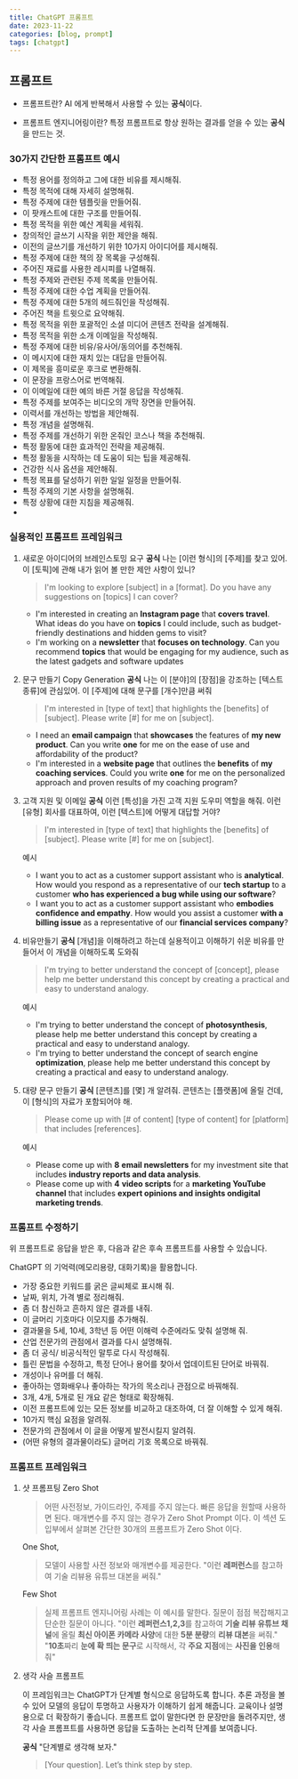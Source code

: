 ```yaml
---
title: ChatGPT 프롬프트 
date: 2023-11-22
categories: [blog, prompt]
tags: [chatgpt]
---
```

## 프롬프트

- 프롬프트란? 
AI 에게 반복해서 사용할 수 있는    **공식**이다.

- 프롬프트 엔지니어링이란?
특정 프롬프트로 항상 원하는 결과를 얻을 수 있는 **공식**을 만드는 것.

### 30가지 간단한 프롬프트 예시

- 특정 용어를 정의하고 그에 대한 비유를 제시해줘.
- 특정 목적에 대해 자세히 설명해줘.
- 특정 주제에 대한 템플릿을 만들어줘.
- 이 팟캐스트에 대한 구조를 만들어줘.
- 특정 목적을 위한 예산 계획을 세워줘.
- 창의적인 글쓰기 시작을 위한 제안을 해줘.
- 이전의 글쓰기를 개선하기 위한 10가지 아이디어를 제시해줘.
- 특정 주제에 대한 책의 장 목록을 구성해줘.
- 주어진 재료를 사용한 레시피를 나열해줘.
- 특정 주제와 관련된 주제 목록을 만들어줘.
- 특정 주제에 대한 수업 계획을 만들어줘.
- 특정 주제에 대한 5개의 헤드줘인을 작성해줘.
- 주어진 책을 트윗으로 요약해줘.
- 특정 목적을 위한 포괄적인 소셜 미디어 콘텐츠 전략을 설계해줘.
- 특정 목적을 위한 소개 이메일을 작성해줘.
- 특정 주제에 대한 비유/유사어/동의어를 추천해줘.
- 이 메시지에 대한 재치 있는 대답을 만들어줘.
- 이 제목을 흥미로운 후크로 변환해줘.
- 이 문장을 프랑스어로 번역해줘.
- 이 이메일에 대한 예의 바른 거절 응답을 작성해줘.
- 특정 주제를 보여주는 비디오의 개막 장면을 만들어줘.
- 이력서를 개선하는 방법을 제안해줘.
- 특정 개념을 설명해줘.
- 특정 주제를 개선하기 위한 온줘인 코스나 책을 추천해줘.
- 특정 활동에 대한 효과적인 전략을 제공해줘.
- 특정 활동을 시작하는 데 도움이 되는 팁을 제공해줘.
- 건강한 식사 옵션을 제안해줘.
- 특정 목표를 달성하기 위한 일일 일정을 만들어줘.
- 특정 주제의 기본 사항을 설명해줘.
- 특정 상황에 대한 지침을 제공해줘.
- 
### 실용적인 프롬프트 프레임워크 

1. 새로운 아이디어의 브레인스토밍 요구
    **공식**
   나는 [이런 형식]의 [주제]를 찾고 있어. 이 [토픽]에 관해 내가 읽어 볼 만한 제안 사항이 있니?

   > I'm looking to explore [subject] in a [format]. Do you have any suggestions on [topics] I can cover?

   - I'm interested in creating an **Instagram page** that **covers travel**. What ideas do you have on **topics** I could include, such as budget-friendly destinations and hidden gems to visit?
   -  I'm working on a **newsletter** that **focuses on technology**. Can you recommend **topics**  that would be engaging for my audience, such as the latest gadgets and software updates


2. 문구 만들기 Copy Generation
    **공식**
    나는 이 [분야]의 [장점]을 강조하는 [텍스트 종류]에 관심있어. 이 [주제]에 대해 문구를 [개수]만큼 써줘

    > I'm interested in [type of text] that highlights the [benefits] of [subject]. Please write [#] for me on [subject].

   - I need an **email campaign** that **showcases** the features of **my new product**. Can you write **one** for me on the ease of use and affordability of the product?
   - I'm interested in a **website page** that outlines the **benefits** of **my coaching services**. Could you write **one** for 
   me on the personalized approach and proven results of my coaching program?

3. 고객 지원 및 이메일
   **공식**
    이런 [특성]을 가진 고객 지원 도우미 역할을 해줘. 이런 [유형] 회사를 대표하여, 이런 [텍스트]에 어떻게 대답할 거야?

    > I'm interested in [type of text] that highlights the [benefits] of [subject]. Please write [#] for me on [subject].


    예시 
    - I want you to act as a customer support assistant who is **analytical**. How would you respond as a representative of our **tech startup** to a customer **who has experienced a bug while using our software**?
    - I want you to act as a customer support assistant who **embodies confidence and empathy**. How would you assist a customer **with a billing issue** as a representative of our **financial services company**?

4. 비유만들기 
   **공식**
    [개념]을 이해하려고 하는데 실용적이고 이해하기 쉬운 비유를 만들어서 이 개념을 이해하도록 도와줘

    > I'm trying to better understand the concept of [concept], please help me better understand this concept by creating a practical and easy to understand analogy.

    예시 
    - I'm trying to better understand the concept of **photosynthesis**, please help me better understand this concept by creating a practical and easy to understand analogy.
    - I'm trying to better understand the concept of search engine **optimization**, please help me better understand this concept by creating a practical and easy to understand analogy.
  
5. 대량 문구 만들기
   **공식**
    [콘텐츠]를 [몇] 개 알려줘. 콘텐츠는 [플랫폼]에 올릴 건데, 이 [형식]의 자료가 포함되어야 해.
    > Please come up with [# of content] [type of content] for [platform] that includes [references].

    예시 
    - Please come up with **8** **email newsletters** for my investment site that includes **industry reports and data analysis**.
    - Please come up with **4** **video scripts** for a **marketing YouTube channel** that includes **expert opinions and insights ondigital marketing trends**.


### 프롬프트 수정하기 

위 프롬프트로 응답을 받은 후, 다음과 같은 후속 프롬프트를 사용할 수 있습니다.

ChatGPT 의 기억력(메모리용량, 대화기록)을 활용합니다.

- 가장 중요한 키워드를 굵은 글씨체로 표시해 줘.
- 날짜, 위치, 가격 별로 정리해줘.
- 좀 더 참신하고 흔하지 않은 결과를 내줘.
- 이 글머리 기호마다 이모지를 추가해줘.
- 결과물을 5세, 10세, 3학년 등 어떤 이해력 수준에라도 맞춰 설명해 줘.
- 산업 전문가의 관점에서 결과를 다시 설명해줘.
- 좀 더 공식/ 비공식적인 말투로 다시 작성해줘.
- 틀린 문법을 수정하고, 특정 단어나 용어를 찾아서 업데이트된 단어로 바꿔줘.
- 개성이나 유머를 더 해줘.
- 좋아하는 영화배우나 좋아하는 작가의 목소리나 관점으로 바꿔해줘.
- 3개, 4개, 5개로 된 개요 같은 형태로 확장해줘.
- 이전 프롬프트에 있는 모든 정보를 비교하고 대조하여, 더 잘 이해할 수 있게 해줘.
- 10가지 핵심 요점을 알려줘.
- 전문가의 관점에서 이 글을 어떻게 발전시킬지 알려줘.
- (어떤 유형의 결과물이라도) 글머리 기호 목록으로 바꿔줘.

### 프롬프트 프레임워크

1. 샷 프롬프팅
    Zero Shot 
    > 어떤 사전정보, 가이드라인, 주제를 주지 않는다.
    > 빠른 응답을 원할때 사용하면 된다.
    > 매개변수를 주지 않는 경우가 Zero Shot Prompt 이다.
    > 이 섹션 도입부에서 살펴본 간단한 30개의 프롬프트가 Zero Shot 이다.

    One Shot,
    > 모델이 사용할 사전 정보와 매개변수를 제공한다.
    > "이런 **레퍼런스**를 참고하여 기술 리뷰용 유튜브 대본을 써줘."

    Few Shot 
    > 실제 프롬프트 엔지니어링 사례는 이 예시를 말한다.
    > 질문이 점점 복잡해지고 단순한 질문이 아니다.
    > "이런 **레퍼런스1,2,3**를 참고하여 **기술 리뷰 유튜브 채널**에 올릴 **최신 아이폰 카메라 사양**에 대한 **5분 분량**의 **리뷰 대본**을 써줘."
    > "**10초**짜리 **눈에 확 띄는 문구**로 시작해서, 각 **주요 지점**에는 **사진을 인용**해 줘"


2. 생각 사슬 프롬프트

    이 프레임워크는 ChatGPT가 단계별 형식으로 응답하도록 합니다.  추론 과정을 볼 수 있어 모델의 응답이 투명하고 사용자가 이해하기 쉽게 해줍니다. 교육이나 설명용으로 더 확장하기 좋습니다. 프롬프트 없이 말한다면 한 문장만을 돌려주지만, 생각 사슬 프롬프트를 사용하면 응답을 도출하는 논리적 단계를 보여줍니다.

    **공식**
    "단계별로 생각해 보자."
    > [Your question]. Let’s think step by step.
